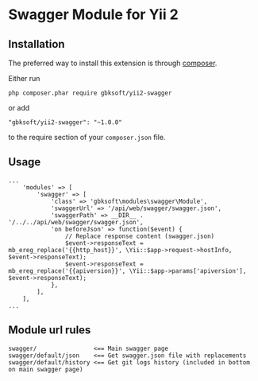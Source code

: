 Swagger Module for Yii 2
========================

Installation
------------

The preferred way to install this extension is through [composer](http://getcomposer.org/download/).

Either run

```
php composer.phar require gbksoft/yii2-swagger
```

or add

```
"gbksoft/yii2-swagger": "~1.0.0"
```

to the require section of your `composer.json` file.

Usage
-----

```
...
    'modules' => [
        'swagger' => [
            'class' => 'gbksoft\modules\swagger\Module',
            'swaggerUrl' => '/api/web/swagger/swagger.json',
            'swaggerPath' => __DIR__ . '/../../api/web/swagger/swagger.json',
            'on beforeJson' => function($event) {
                // Replace response content (swagger.json)
                $event->responseText = mb_ereg_replace('{{http_host}}', \Yii::$app->request->hostInfo, $event->responseText);
                $event->responseText = mb_ereg_replace('{{apiversion}}', \Yii::$app->params['apiversion'], $event->responseText);
            },
        ],
    ],
...
```

Module url rules
-----

```
swagger/                <== Main swagger page
swagger/default/json    <== Get swagger.json file with replacements
swagger/default/history <== Get git logs history (included in bottom on main swagger page)
```
